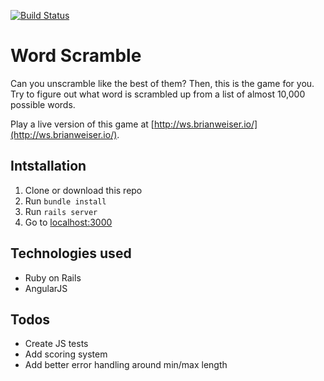 [![Build Status](https://travis-ci.org/imamathwiz/Word-Scramble.svg?branch=master)](https://travis-ci.org/imamathwiz/Word-Scramble)

# Word Scramble

Can you unscramble like the best of them? Then, this is the game for you. Try to figure out what word is scrambled up from a list of almost 10,000 possible words.

Play a live version of this game at [http://ws.brianweiser.io/](http://ws.brianweiser.io/).

## Intstallation

1. Clone or download this repo
2. Run `bundle install`
3. Run `rails server`
4. Go to [localhost:3000](localhost:3000)

## Technologies used

* Ruby on Rails
* AngularJS

## Todos

* Create JS tests
* Add scoring system
* Add better error handling around min/max length
